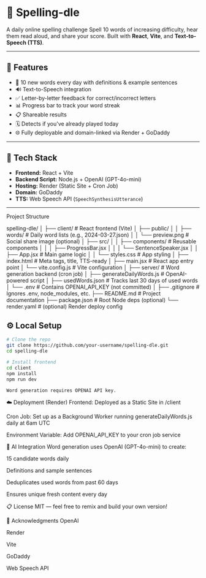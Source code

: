 # 🧠 Spelling-dle

A daily online spelling challenge 
Spell 10 words of increasing difficulty, hear them read aloud, and share your score. Built with **React**, **Vite**, and **Text-to-Speech (TTS)**.


---

## 🚀 Features

- 🎯 10 new words every day with definitions & example sentences
- 🔊 Text-to-Speech integration 
- ✅ Letter-by-letter feedback for correct/incorrect letters
- 📊 Progress bar to track your word streak
- 📋 Shareable results 
- 🗓 Detects if you've already played today
- 🌐 Fully deployable and domain-linked via Render + GoDaddy

---

## 🧱 Tech Stack

- **Frontend:** React + Vite
- **Backend Script:** Node.js + OpenAI (GPT-4o-mini)
- **Hosting:** Render (Static Site + Cron Job)
- **Domain:** GoDaddy
- **TTS:** Web Speech API (`SpeechSynthesisUtterance`)

---
Project Structure

spelling-dle/
│
├── client/                         # React frontend (Vite)
│   ├── public/
│   │   ├── words/                  # Daily word lists (e.g., 2024-03-27.json)
│   │   └── preview.png             # Social share image (optional)
│   ├── src/
│   │   ├── components/             # Reusable components
│   │   │   ├── ProgressBar.jsx
│   │   │   └── SentenceSpeaker.jsx
│   │   ├── App.jsx                 # Main game logic
│   │   └── styles.css              # App styling
│   ├── index.html                  # Meta tags, title, TTS-ready
│   ├── main.jsx                    # React app entry point
│   └── vite.config.js              # Vite configuration
│
├── server/                         # Word generation backend (cron job)
│   ├── generateDailyWords.js       # OpenAI-powered script
│   ├── usedWords.json              # Tracks last 30 days of used words
│   └── .env                        # Contains OPENAI_API_KEY (not committed)
│
├── .gitignore                      # Ignores .env, node_modules, etc.
├── README.md                       # Project documentation
├── package.json                    # Root Node deps (optional)
└── render.yaml                     # (optional) Render deploy config

## ⚙️ Local Setup

```bash
# Clone the repo
git clone https://github.com/your-username/spelling-dle.git
cd spelling-dle

# Install frontend
cd client
npm install
npm run dev
```
```
Word generation requires OPENAI API key.
```
☁️ Deployment (Render)
Frontend: Deployed as a Static Site in /client

Cron Job: Set up as a Background Worker running generateDailyWords.js daily at 6am UTC

Environment Variable: Add OPENAI_API_KEY to your cron job service

🤖 AI Integration
Word generation uses OpenAI (GPT-4o-mini) to create:

15 candidate words daily

Definitions and sample sentences

Deduplicates used words from past 60 days

Ensures unique fresh content every day

📋 License
MIT — feel free to remix and build your own version!

🙌 Acknowledgments
OpenAI

Render

Vite

GoDaddy

Web Speech API
